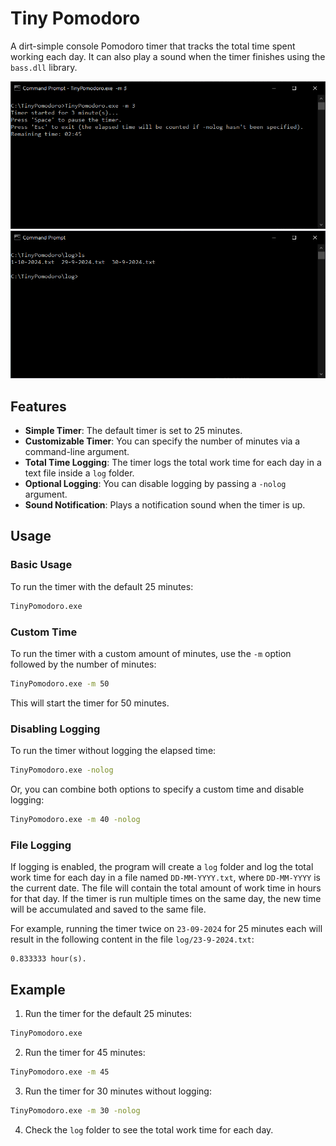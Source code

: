 # Tiny Pomodoro

A dirt-simple console Pomodoro timer that tracks the total time spent working each day. It can also play a sound when the timer finishes using the `bass.dll` library.

![](/docs/1.png)
![](/docs/2.png)

## Features

- **Simple Timer**: The default timer is set to 25 minutes.
- **Customizable Timer**: You can specify the number of minutes via a command-line argument.
- **Total Time Logging**: The timer logs the total work time for each day in a text file inside a `log` folder.
- **Optional Logging**: You can disable logging by passing a `-nolog` argument.
- **Sound Notification**: Plays a notification sound when the timer is up.

## Usage

### Basic Usage

To run the timer with the default 25 minutes:

```bash
TinyPomodoro.exe
```

### Custom Time

To run the timer with a custom amount of minutes, use the `-m` option followed by the number of minutes:

```bash
TinyPomodoro.exe -m 50
```

This will start the timer for 50 minutes.

### Disabling Logging

To run the timer without logging the elapsed time:

```bash
TinyPomodoro.exe -nolog
```

Or, you can combine both options to specify a custom time and disable logging:

```bash
TinyPomodoro.exe -m 40 -nolog
```

### File Logging

If logging is enabled, the program will create a `log` folder and log the total work time for each day in a file named `DD-MM-YYYY.txt`, where `DD-MM-YYYY` is the current date. The file will contain the total amount of work time in hours for that day. If the timer is run multiple times on the same day, the new time will be accumulated and saved to the same file.

For example, running the timer twice on `23-09-2024` for 25 minutes each will result in the following content in the file `log/23-9-2024.txt`:

```
0.833333 hour(s).
```

## Example

1. Run the timer for the default 25 minutes:

```bash
TinyPomodoro.exe
```

2. Run the timer for 45 minutes:

```bash
TinyPomodoro.exe -m 45
```

3. Run the timer for 30 minutes without logging:

```bash
TinyPomodoro.exe -m 30 -nolog
```

4. Check the `log` folder to see the total work time for each day.
